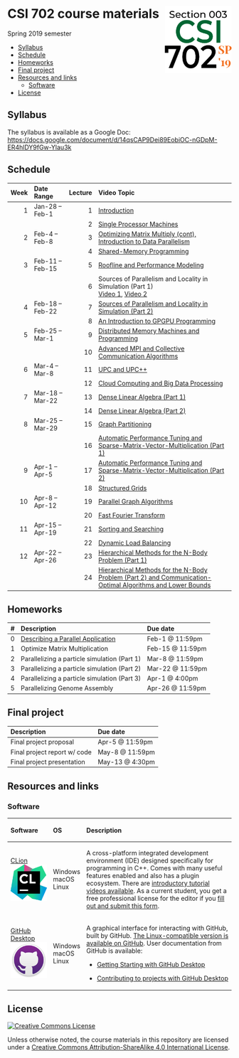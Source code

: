 CSI 702 course materials
<img src="img/course-logo-semester-square-section-003.svg" align="right" height=150>
================
Spring 2019 semester

  - [Syllabus](#syllabus)
  - [Schedule](#schedule)
  - [Homeworks](#homeworks)
  - [Final project](#final-project)
  - [Resources and links](#resources-and-links)
      - [Software](#software)
  - [License](#license)

## Syllabus

The syllabus is available as a Google Doc: <https://docs.google.com/document/d/14qsCAP9Dei89EobiOC-nGDpM-ER4hlDY9fGw-Ylau3k>

## Schedule

| Week | Date Range      | Lecture | Video Topic                                                                                                                                    |
| ---: | :-------------- | ------: | :--------------------------------------------------------------------------------------------------------------------------------------------- |
|    1 | Jan-28 – Feb-1  |       1 | [Introduction](https://youtu.be/o7DQd8FkA6M)                                                                                                   |
|      |                 |       2 | [Single Processor Machines](https://youtu.be/UeVNYwtLJ_s)                                                                                      |
|    2 | Feb-4 – Feb-8   |       3 | [Optimizing Matrix Multiply (cont), Introduction to Data Parallelism](https://youtu.be/-RegO-8WF88)                                            |
|      |                 |       4 | [Shared-Memory Programming](https://youtu.be/PR-98tVHFVg)                                                                                      |
|    3 | Feb-11 – Feb-15 |       5 | [Roofline and Performance Modeling](https://youtu.be/hX8KjB3fJ3M)                                                                              |
|      |                 |       6 | Sources of Parallelism and Locality in Simulation (Part 1)<br>[Video 1](https://youtu.be/p51sY0QcXvM), [Video 2](https://youtu.be/EAIHzh0SjaE) |
|    4 | Feb-18 – Feb-22 |       7 | [Sources of Parallelism and Locality in Simulation (Part 2)](https://youtu.be/5Ol5cNZ9dKM)                                                     |
|      |                 |       8 | [An Introduction to GPGPU Programming](https://youtu.be/2R5R0nXm3xc)                                                                           |
|    5 | Feb-25 – Mar-1  |       9 | [Distributed Memory Machines and Programming](https://youtu.be/mKsjQGMllac)                                                                    |
|      |                 |      10 | [Advanced MPI and Collective Communication Algorithms](https://youtu.be/Wy33f9J2CWo)                                                           |
|    6 | Mar-4 – Mar-8   |      11 | [UPC and UPC++](https://youtu.be/Urem3J7Mzkc)                                                                                                  |
|      |                 |      12 | [Cloud Computing and Big Data Processing](https://youtu.be/1IFVS3vS96g)                                                                        |
|    7 | Mar-18 – Mar-22 |      13 | [Dense Linear Algebra (Part 1)](https://youtu.be/vt4085N6Qy8)                                                                                  |
|      |                 |      14 | [Dense Linear Algebra (Part 2)](https://youtu.be/W4sKkol45e0)                                                                                  |
|    8 | Mar-25 – Mar-29 |      15 | [Graph Partitioning](https://youtu.be/r4lmLPvU-9s)                                                                                             |
|      |                 |      16 | [Automatic Performance Tuning and Sparse-Matrix-Vector-Multiplication (Part 1)](https://youtu.be/3iMGuSyM-_U)                                  |
|    9 | Apr-1 – Apr-5   |      17 | [Automatic Performance Tuning and Sparse-Matrix-Vector-Multiplication (Part 2)](https://youtu.be/9_yS2ovXTZc)                                  |
|      |                 |      18 | [Structured Grids](https://youtu.be/m6HJqolCfTQ)                                                                                               |
|   10 | Apr-8 – Apr-12  |      19 | [Parallel Graph Algorithms](https://youtu.be/i7DIr5ZgydY)                                                                                      |
|      |                 |      20 | [Fast Fourier Transform](https://youtu.be/iYSaWRLrGQA)                                                                                         |
|   11 | Apr-15 – Apr-19 |      21 | [Sorting and Searching](https://youtu.be/U8Gx63SHa5A)                                                                                          |
|      |                 |      22 | [Dynamic Load Balancing](https://youtu.be/rwy95KHOoqQ)                                                                                         |
|   12 | Apr-22 – Apr-26 |      23 | [Hierarchical Methods for the N-Body Problem (Part 1)](https://youtu.be/QKK28AxwJLE)                                                           |
|      |                 |      24 | [Hierarchical Methods for the N-Body Problem (Part 2) and Communication-Optimal Algorithms and Lower Bounds](https://youtu.be/UC9H7KP7ntw)     |

## Homeworks

| \# | Description                                                | Due date         |
| -: | :--------------------------------------------------------- | :--------------- |
|  0 | [Describing a Parallel Application](homework/homework0.md) | Feb-1 @ 11:59pm  |
|  1 | Optimize Matrix Multiplication                             | Feb-15 @ 11:59pm |
|  2 | Parallelizing a particle simulation (Part 1)               | Mar-8 @ 11:59pm  |
|  3 | Parallelizing a particle simulation (Part 2)               | Mar-22 @ 11:59pm |
|  4 | Parallelizing a particle simulation (Part 3)               | Apr-1 @ 4:00pm   |
|  5 | Parallelizing Genome Assembly                              | Apr-26 @ 11:59pm |

## Final project

| Description                  | Due date        |
| :--------------------------- | :-------------- |
| Final project proposal       | Apr-5 @ 11:59pm |
| Final project report w/ code | May-8 @ 11:59pm |
| Final project presentation   | May-13 @ 4:30pm |

## Resources and links

### Software

<table>

<thead>

<tr>

<th style="text-align:left;">

Software

</th>

<th style="text-align:left;">

OS

</th>

<th style="text-align:left;">

Description

</th>

</tr>

</thead>

<tbody>

<tr>

<td style="text-align:left;">

[CLion<br>![CLion](img/clion-logo.svg)](https://jetbrains.com/clion)

</td>

<td style="text-align:left;">

Windows<br>macOS<br>Linux

</td>

<td style="text-align:left;">

A cross-platform integrated development environment (IDE) designed specifically for programming in C++. Comes with many useful features enabled and also has a plugin ecosystem. There are [introductory tutorial videos available](https://www.jetbrains.com/clion/documentation/). As a current student, you get a free professional license for the editor if you [fill out and submit this form](https://www.jetbrains.com/shop/eform/students).

</td>

</tr>

<tr>

<td style="text-align:left;">

[GitHub Desktop<br>![GitHub Desktop](img/github-desktop-logo.svg)](https://desktop.github.com)

</td>

<td style="text-align:left;">

Windows<br>macOS<br>Linux

</td>

<td style="text-align:left;">

A graphical interface for interacting with GitHub, built by GitHub. [The Linux-compatible version is available on GitHub](https://github.com/shiftkey/desktop/releases). User documentation from GitHub is available:

<ul>

<li>

<a href='https://help.github.com/desktop/guides/getting-started-with-github-desktop/'>Getting Starting with GitHub Desktop</a>

</li>

<li>

<a href='https://help.github.com/desktop/guides/contributing-to-projects/'>Contributing to projects with GitHub Desktop</a>

</li>

</ul>

</td>

</tr>

</tbody>

</table>

## License

[![Creative Commons License](https://i.creativecommons.org/l/by-sa/4.0/88x31.png)](http://creativecommons.org/licenses/by-sa/4.0/)

Unless otherwise noted, the course materials in this repository are licensed under a [Creative Commons Attribution-ShareAlike 4.0 International License](http://creativecommons.org/licenses/by-sa/4.0/).

